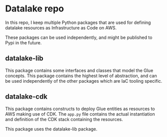 # Datalake repo

In this repo, I keep multiple Python packages that are used for defining datalake resources as Infrastructure as Code on AWS.

These packages can be used independently, and might be published to Pypi in the future.

## datalake-lib

This package contains some interfaces and classes that model the Glue concepts. This package contains the highest level of abstraction, and can be used independently of the other packages which are IaC tooling specific.

## datalake-cdk

This package contains constructs to deploy Glue entities as resources to AWS making use of CDK. The `app.py` file contains the actual instantiation and definition of the CDK stack containing the resources.

This package uses the datalake-lib package.
